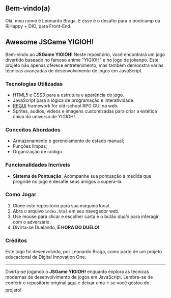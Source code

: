 ## Bem-vindo(a)
Olá, meu nome é Leonardo Braga. E esse é o desafio para o bootcamp da RiHappy + DIO, para Front-End.

## Awesome JSGame YIGIOH!

Bem-vindo ao **JSGame YIGIOH**! Neste repositório, você encontrará um jogo divertido baseado no famoso anime "YIGIOH" e no jogo de jokenpo. Este projeto não apenas oferece entretenimento, mas também demonstra várias técnicas avançadas de desenvolvimento de jogos em JavaScript.

### Tecnologias Utilizadas

- HTML5 e CSS3 para a estrutura e aparência do jogo.
- JavaScript para a lógica de programação e interatividade.
- [RPGUI](https://github.com/RonenNess/RPGUI) framework for old-school RPG GUI na web.
- Sprites, audios, vídeos e imagens customizadas para criar a estética única do universo de YIGIOH!.

### Conceitos Abordados

 - Armazenamento e gerenciamento de estado manual;
 - Funções limpas;
 - Organização de código.

### Funcionalidades Incríveis

- **Sistema de Pontuação**: Acompanhe sua pontuação à medida que progride no jogo e desafie seus amigos a superá-la.

### Como Jogar

1. Clone este repositório para sua máquina local.
2. Abra o arquivo `index.html` em seu navegador web.
3. Use mouse para clicar e escolher carta e o butão *duelo* para interagir com o adversário.
4. Divirta-se Duelando, **É HORA DO DUELO!**


### Créditos

Este jogo foi desenvolvido, por Leonardo Braga, como parte de um projeto educacional da Digital Innovation One.

---

Divirta-se jogando o **JSGame YIGIOH!** enquanto explora as técnicas modernas de desenvolvimento de jogos em JavaScript. Lembre-se de conferir o repositório original [aqui](https://github.com/Vegildo/yugioh-js) e deixar uma ⭐️ se você gostou do projeto!


